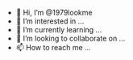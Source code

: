 - 👋 Hi, I’m @1979lookme
- 👀 I’m interested in ...
- 🌱 I’m currently learning ...
- 💞️ I’m looking to collaborate on ...
- 📫 How to reach me ...

<!---
1979lookme/1979lookme is a ✨ special ✨ repository because its `README.md` (this file) appears on your GitHub profile.
You can click the Preview link to take a look at your changes.
--->
